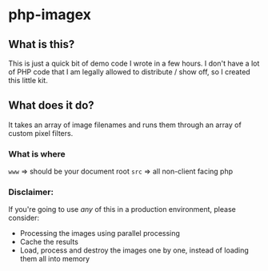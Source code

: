# php-imagex

## What is this?
This is just a quick bit of demo code I wrote in a few hours. I don't have a lot of PHP code that I am legally allowed to distribute / show off, so I created this little kit.

## What does it do?
It takes an array of image filenames and runs them through an array of custom pixel filters.

### What is where
`www` => should be your document root
`src` => all non-client facing php

### Disclaimer:

If you're going to use *any* of this in a production environment, please consider:
 - Processing the images using parallel processing
 - Cache the results
 - Load, process and destroy the images one by one, instead of loading them all into memory
 
